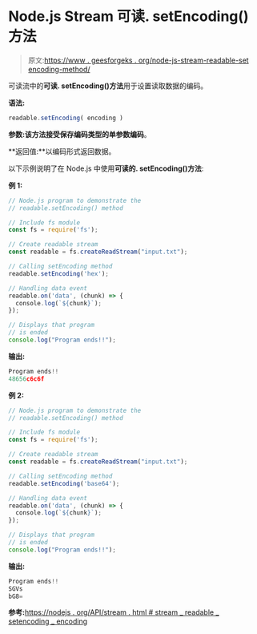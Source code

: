 # Node.js Stream 可读. setEncoding()方法

> 原文:[https://www . geesforgeks . org/node-js-stream-readable-set encoding-method/](https://www.geeksforgeeks.org/node-js-stream-readable-setencoding-method/)

可读流中的**可读. setEncoding()方法**用于设置读取数据的编码。

**语法:**

```js
readable.setEncoding( encoding )
```

**参数:**该方法接受保存编码类型的单参数**编码**。

**返回值:**以编码形式返回数据。

以下示例说明了在 Node.js 中使用**可读的. setEncoding()方法**:

**例 1:**

```js
// Node.js program to demonstrate the     
// readable.setEncoding() method  

// Include fs module
const fs = require('fs');

// Create readable stream
const readable = fs.createReadStream("input.txt");

// Calling setEncoding method
readable.setEncoding('hex');

// Handling data event
readable.on('data', (chunk) => {
  console.log(`${chunk}`);
});

// Displays that program 
// is ended
console.log("Program ends!!");
```

**输出:**

```js
Program ends!!
48656c6c6f

```

**例 2:**

```js
// Node.js program to demonstrate the     
// readable.setEncoding() method  

// Include fs module
const fs = require('fs');

// Create readable stream
const readable = fs.createReadStream("input.txt");

// Calling setEncoding method
readable.setEncoding('base64');

// Handling data event
readable.on('data', (chunk) => {
  console.log(`${chunk}`);
});

// Displays that program 
// is ended
console.log("Program ends!!");
```

**输出:**

```js
Program ends!!
SGVs
bG8=

```

**参考:**[https://nodejs . org/API/stream . html # stream _ readable _ setencoding _ encoding](https://nodejs.org/api/stream.html#stream_readable_setencoding_encoding)